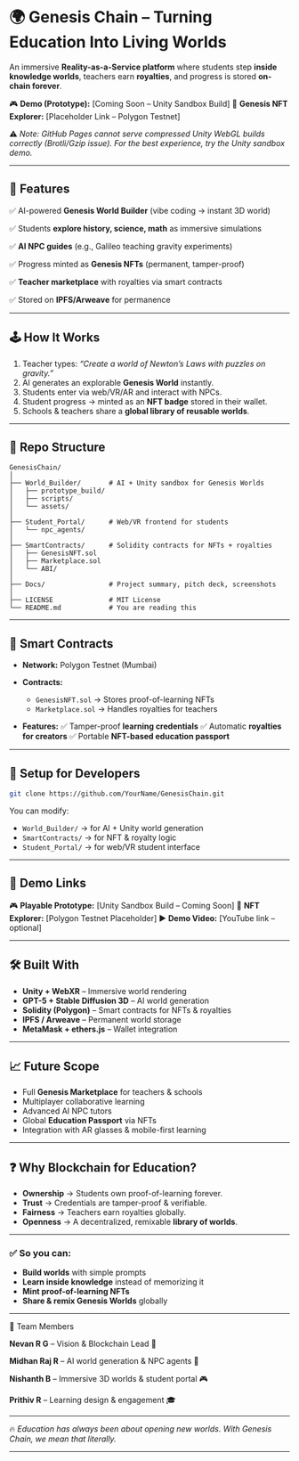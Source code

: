

# 🌍 Genesis Chain – Turning Education Into Living Worlds

An immersive **Reality-as-a-Service platform** where students step **inside knowledge worlds**, teachers earn **royalties**, and progress is stored **on-chain forever**.

🎮 **Demo (Prototype):** \[Coming Soon – Unity Sandbox Build]
📜 **Genesis NFT Explorer:** \[Placeholder Link – Polygon Testnet]

⚠️ *Note: GitHub Pages cannot serve compressed Unity WebGL builds correctly (Brotli/Gzip issue). For the best experience, try the Unity sandbox demo.*

---

## 🌟 Features

✅ AI-powered **Genesis World Builder** (vibe coding → instant 3D world)

✅ Students **explore history, science, math** as immersive simulations

✅ **AI NPC guides** (e.g., Galileo teaching gravity experiments)

✅ Progress minted as **Genesis NFTs** (permanent, tamper-proof)

✅ **Teacher marketplace** with royalties via smart contracts

✅ Stored on **IPFS/Arweave** for permanence

---

## 🕹 How It Works

1. Teacher types: *“Create a world of Newton’s Laws with puzzles on gravity.”*
2. AI generates an explorable **Genesis World** instantly.
3. Students enter via web/VR/AR and interact with NPCs.
4. Student progress → minted as an **NFT badge** stored in their wallet.
5. Schools & teachers share a **global library of reusable worlds**.

---

## 📂 Repo Structure

```
GenesisChain/
│
├── World_Builder/       # AI + Unity sandbox for Genesis Worlds
│   ├── prototype_build/
│   ├── scripts/
│   └── assets/
│
├── Student_Portal/      # Web/VR frontend for students
│   └── npc_agents/
│
├── SmartContracts/      # Solidity contracts for NFTs + royalties
│   ├── GenesisNFT.sol
│   ├── Marketplace.sol
│   └── ABI/
│
├── Docs/                # Project summary, pitch deck, screenshots
│
├── LICENSE              # MIT License
└── README.md            # You are reading this
```

---

## 🔗 Smart Contracts

* **Network:** Polygon Testnet (Mumbai)
* **Contracts:**

  * `GenesisNFT.sol` → Stores proof-of-learning NFTs
  * `Marketplace.sol` → Handles royalties for teachers
* **Features:**
  ✅ Tamper-proof **learning credentials**
  ✅ Automatic **royalties for creators**
  ✅ Portable **NFT-based education passport**

---

## 🚀 Setup for Developers

```bash
git clone https://github.com/YourName/GenesisChain.git
```

You can modify:

* `World_Builder/` → for AI + Unity world generation
* `SmartContracts/` → for NFT & royalty logic
* `Student_Portal/` → for web/VR student interface

---

## 🔗 Demo Links

🎮 **Playable Prototype:** \[Unity Sandbox Build – Coming Soon]
📜 **NFT Explorer:** \[Polygon Testnet Placeholder]
▶️ **Demo Video:** \[YouTube link – optional]

---

## 🛠 Built With

* **Unity + WebXR** – Immersive world rendering
* **GPT-5 + Stable Diffusion 3D** – AI world generation
* **Solidity (Polygon)** – Smart contracts for NFTs & royalties
* **IPFS / Arweave** – Permanent world storage
* **MetaMask + ethers.js** – Wallet integration

---

## 📈 Future Scope

* Full **Genesis Marketplace** for teachers & schools
* Multiplayer collaborative learning
* Advanced AI NPC tutors
* Global **Education Passport** via NFTs
* Integration with AR glasses & mobile-first learning

---

## ❓ Why Blockchain for Education?

* **Ownership** → Students own proof-of-learning forever.
* **Trust** → Credentials are tamper-proof & verifiable.
* **Fairness** → Teachers earn royalties globally.
* **Openness** → A decentralized, remixable **library of worlds**.

---

### ✅ **So you can:**

* **Build worlds** with simple prompts
* **Learn inside knowledge** instead of memorizing it
* **Mint proof-of-learning NFTs**
* **Share & remix Genesis Worlds** globally

---

👥 Team Members

**Nevan R G** – Vision & Blockchain Lead 🚀

**Midhan Raj R** – AI world generation & NPC agents 🤖

**Nishanth B** – Immersive 3D worlds & student portal 🎮

**Prithiv R** – Learning design & engagement 🎓

---

🔥 *Education has always been about opening new worlds. With Genesis Chain, we mean that literally.*

---


